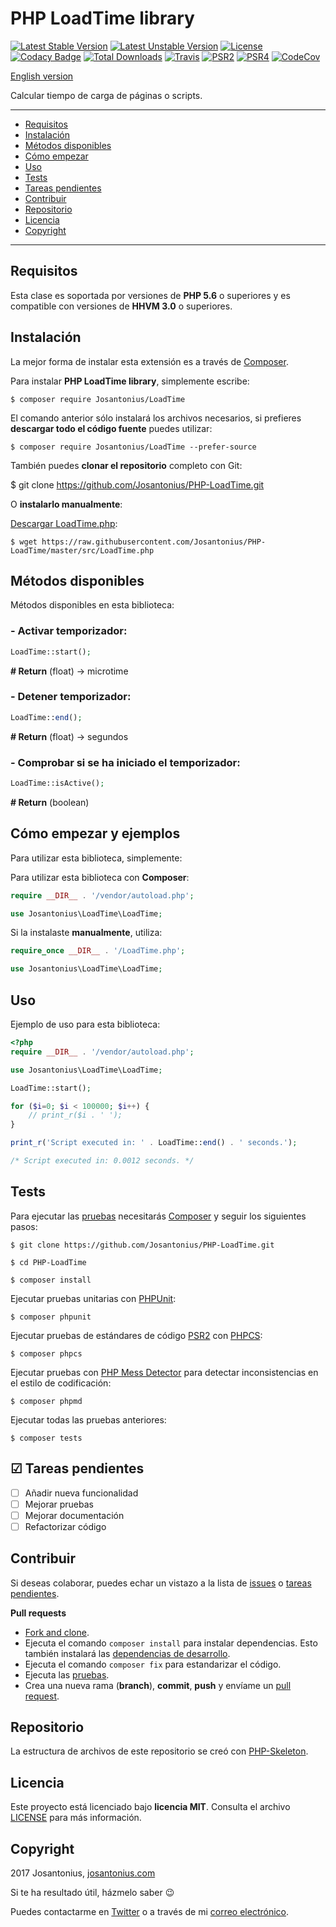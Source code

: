 # PHP LoadTime library

[![Latest Stable Version](https://poser.pugx.org/josantonius/LoadTime/v/stable)](https://packagist.org/packages/josantonius/LoadTime) [![Latest Unstable Version](https://poser.pugx.org/josantonius/LoadTime/v/unstable)](https://packagist.org/packages/josantonius/LoadTime) [![License](https://poser.pugx.org/josantonius/LoadTime/license)](LICENSE) [![Codacy Badge](https://api.codacy.com/project/badge/Grade/57116769927e42828991c8f68fd76870)](https://www.codacy.com/app/Josantonius/PHP-LoadTime?utm_source=github.com&amp;utm_medium=referral&amp;utm_content=Josantonius/PHP-LoadTime&amp;utm_campaign=Badge_Grade) [![Total Downloads](https://poser.pugx.org/josantonius/LoadTime/downloads)](https://packagist.org/packages/josantonius/LoadTime) [![Travis](https://travis-ci.org/Josantonius/PHP-LoadTime.svg)](https://travis-ci.org/Josantonius/PHP-LoadTime) [![PSR2](https://img.shields.io/badge/PSR-2-1abc9c.svg)](http://www.php-fig.org/psr/psr-2/) [![PSR4](https://img.shields.io/badge/PSR-4-9b59b6.svg)](http://www.php-fig.org/psr/psr-4/) [![CodeCov](https://codecov.io/gh/Josantonius/PHP-LoadTime/branch/master/graph/badge.svg)](https://codecov.io/gh/Josantonius/PHP-LoadTime)

[English version](README.md)

Calcular tiempo de carga de páginas o scripts.

---

- [Requisitos](#requisitos)
- [Instalación](#instalación)
- [Métodos disponibles](#métodos-disponibles)
- [Cómo empezar](#cómo-empezar)
- [Uso](#uso)
- [Tests](#tests)
- [Tareas pendientes](#-tareas-pendientes)
- [Contribuir](#contribuir)
- [Repositorio](#repositorio)
- [Licencia](#licencia)
- [Copyright](#copyright)

---

## Requisitos

Esta clase es soportada por versiones de **PHP 5.6** o superiores y es compatible con versiones de **HHVM 3.0** o superiores.

## Instalación 

La mejor forma de instalar esta extensión es a través de [Composer](http://getcomposer.org/download/).

Para instalar **PHP LoadTime library**, simplemente escribe:

    $ composer require Josantonius/LoadTime

El comando anterior sólo instalará los archivos necesarios, si prefieres **descargar todo el código fuente** puedes utilizar:

    $ composer require Josantonius/LoadTime --prefer-source

También puedes **clonar el repositorio** completo con Git:

  $ git clone https://github.com/Josantonius/PHP-LoadTime.git

O **instalarlo manualmente**:

[Descargar LoadTime.php](https://raw.githubusercontent.com/Josantonius/PHP-LoadTime/master/src/LoadTime.php):

    $ wget https://raw.githubusercontent.com/Josantonius/PHP-LoadTime/master/src/LoadTime.php

## Métodos disponibles

Métodos disponibles en esta biblioteca:

### - Activar temporizador:

```php
LoadTime::start();
```

**# Return** (float) → microtime

### - Detener temporizador:

```php
LoadTime::end();
```

**# Return** (float) → segundos

### - Comprobar si se ha iniciado el temporizador:

```php
LoadTime::isActive();
```

**# Return** (boolean)

## Cómo empezar y ejemplos

Para utilizar esta biblioteca, simplemente:

Para utilizar esta biblioteca con **Composer**:

```php
require __DIR__ . '/vendor/autoload.php';

use Josantonius\LoadTime\LoadTime;
```

Si la instalaste **manualmente**, utiliza:

```php
require_once __DIR__ . '/LoadTime.php';

use Josantonius\LoadTime\LoadTime;
```

## Uso

Ejemplo de uso para esta biblioteca:

```php
<?php
require __DIR__ . '/vendor/autoload.php';

use Josantonius\LoadTime\LoadTime;

LoadTime::start();

for ($i=0; $i < 100000; $i++) { 
    // print_r($i . ' ');
}

print_r('Script executed in: ' . LoadTime::end() . ' seconds.'); 

/* Script executed in: 0.0012 seconds. */
```

## Tests 

Para ejecutar las [pruebas](tests) necesitarás [Composer](http://getcomposer.org/download/) y seguir los siguientes pasos:

    $ git clone https://github.com/Josantonius/PHP-LoadTime.git
    
    $ cd PHP-LoadTime

    $ composer install

Ejecutar pruebas unitarias con [PHPUnit](https://phpunit.de/):

    $ composer phpunit

Ejecutar pruebas de estándares de código [PSR2](http://www.php-fig.org/psr/psr-2/) con [PHPCS](https://github.com/squizlabs/PHP_CodeSniffer):

    $ composer phpcs

Ejecutar pruebas con [PHP Mess Detector](https://phpmd.org/) para detectar inconsistencias en el estilo de codificación:

    $ composer phpmd

Ejecutar todas las pruebas anteriores:

    $ composer tests

## ☑ Tareas pendientes

- [ ] Añadir nueva funcionalidad
- [ ] Mejorar pruebas
- [ ] Mejorar documentación
- [ ] Refactorizar código

## Contribuir

Si deseas colaborar, puedes echar un vistazo a la lista de
[issues](https://github.com/Josantonius/PHP-LoadTime/issues) o [tareas pendientes](#-tareas-pendientes).

**Pull requests**

* [Fork and clone](https://help.github.com/articles/fork-a-repo).
* Ejecuta el comando `composer install` para instalar dependencias.
  Esto también instalará las [dependencias de desarrollo](https://getcomposer.org/doc/03-cli.md#install).
* Ejecuta el comando `composer fix` para estandarizar el código.
* Ejecuta las [pruebas](#tests).
* Crea una nueva rama (**branch**), **commit**, **push** y envíame un
  [pull request](https://help.github.com/articles/using-pull-requests).

## Repositorio

La estructura de archivos de este repositorio se creó con [PHP-Skeleton](https://github.com/Josantonius/PHP-Skeleton).

## Licencia

Este proyecto está licenciado bajo **licencia MIT**. Consulta el archivo [LICENSE](LICENSE) para más información.

## Copyright

2017 Josantonius, [josantonius.com](https://josantonius.com/)

Si te ha resultado útil, házmelo saber :wink:

Puedes contactarme en [Twitter](https://twitter.com/Josantonius) o a través de mi [correo electrónico](mailto:hello@josantonius.com).